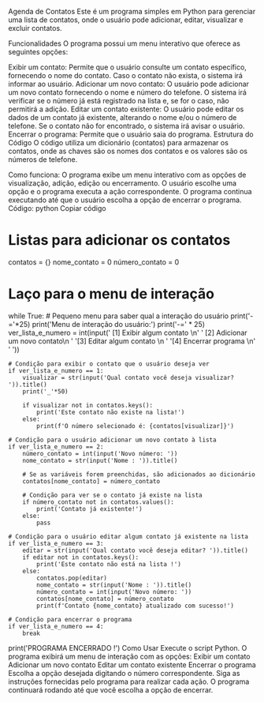 Agenda de Contatos
Este é um programa simples em Python para gerenciar uma lista de contatos, onde o usuário pode adicionar, editar, visualizar e excluir contatos.

Funcionalidades
O programa possui um menu interativo que oferece as seguintes opções:

Exibir um contato: Permite que o usuário consulte um contato específico, fornecendo o nome do contato. Caso o contato não exista, o sistema irá informar ao usuário.
Adicionar um novo contato: O usuário pode adicionar um novo contato fornecendo o nome e número do telefone. O sistema irá verificar se o número já está registrado na lista e, se for o caso, não permitirá a adição.
Editar um contato existente: O usuário pode editar os dados de um contato já existente, alterando o nome e/ou o número de telefone. Se o contato não for encontrado, o sistema irá avisar o usuário.
Encerrar o programa: Permite que o usuário saia do programa.
Estrutura do Código
O código utiliza um dicionário (contatos) para armazenar os contatos, onde as chaves são os nomes dos contatos e os valores são os números de telefone.

Como funciona:
O programa exibe um menu interativo com as opções de visualização, adição, edição ou encerramento.
O usuário escolhe uma opção e o programa executa a ação correspondente.
O programa continua executando até que o usuário escolha a opção de encerrar o programa.
Código:
python
Copiar código
# Listas para adicionar os contatos
contatos = {}
nome_contato = 0
número_contato = 0

# Laço para o menu de interação
while True:
    # Pequeno menu para saber qual a interação do usuário
    print('-='*25)
    print('Menu de interação do usuário:')
    print('-=' * 25)
    ver_lista_e_numero = int(input(' [1] Exibir algum contato \n'
                                   ' [2] Adicionar um novo contato\n '
                                   '[3] Editar algum contato   \n '
                                   '[4] Encerrar programa      \n'
                                   '       '))

    # Condição para exibir o contato que o usuário deseja ver
    if ver_lista_e_numero == 1:
        visualizar = str(input('Qual contato você deseja visualizar? ')).title()
        print('_'*50)

        if visualizar not in contatos.keys():
            print('Este contato não existe na lista!')
        else:
            print(f'O número selecionado é: {contatos[visualizar]}')

    # Condição para o usuário adicionar um novo contato à lista
    if ver_lista_e_numero == 2:
        número_contato = int(input('Novo número: '))
        nome_contato = str(input('Nome : ')).title()

        # Se as variáveis forem preenchidas, são adicionados ao dicionário
        contatos[nome_contato] = número_contato

        # Condição para ver se o contato já existe na lista
        if número_contato not in contatos.values():
            print('Contato já existente!')
        else:
            pass

    # Condição para o usuário editar algum contato já existente na lista
    if ver_lista_e_numero == 3:
        editar = str(input('Qual contato você deseja editar? ')).title()
        if editar not in contatos.keys():
            print('Este contato não está na lista !')
        else:
            contatos.pop(editar)
            nome_contato = str(input('Nome : ')).title()
            número_contato = int(input('Novo número: '))
            contatos[nome_contato] = número_contato
            print(f'Contato {nome_contato} atualizado com sucesso!')

    # Condição para encerrar o programa
    if ver_lista_e_numero == 4:
        break

print('PROGRAMA ENCERRADO !')
Como Usar
Execute o script Python.
O programa exibirá um menu de interação com as opções:
Exibir um contato
Adicionar um novo contato
Editar um contato existente
Encerrar o programa
Escolha a opção desejada digitando o número correspondente.
Siga as instruções fornecidas pelo programa para realizar cada ação.
O programa continuará rodando até que você escolha a opção de encerrar.
